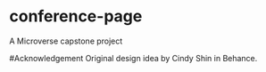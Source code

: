 # conference-page
A Microverse capstone project

#Acknowledgement
Original design idea by Cindy Shin in Behance.
